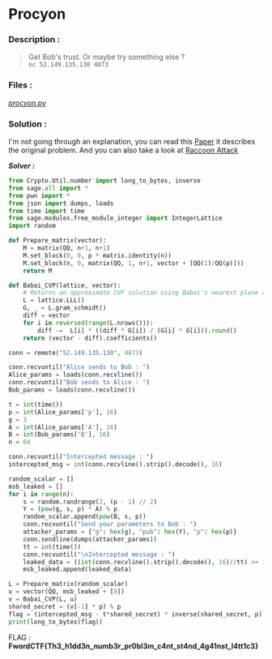 # Procyon

### Description :
> Get Bob's trust. Or maybe try something else ?    
> `nc 52.149.135.130 4873` 

### Files :  
*[procyon.py](https://github.com/MehdiBHA/FwordCTF-2021/blob/main/Procyon/procyon.py)*  

### Solution : 
I'm not going through an explanation, you can read this [Paper](https://link.springer.com/content/pdf/10.1007%2F3-540-68697-5_11.pdf) it describes the original problem. And you can also take a look at [Raccoon Attack](https://raccoon-attack.com/)

***Solver :***
```python
from Crypto.Util.number import long_to_bytes, inverse
from sage.all import *
from pwn import *
from json import dumps, loads
from time import time
from sage.modules.free_module_integer import IntegerLattice
import random

def Prepare_matrix(vector):
    M = matrix(QQ, n+1, n+1)
    M.set_block(0, 0, p * matrix.identity(n))
    M.set_block(n, 0, matrix(QQ, 1, n+1, vector + [QQ(1)/QQ(p)]))
    return M

def Babai_CVP(lattice, vector):
    # Returns an approximate CVP solution using Babai's nearest plane algorithm.
    L = lattice.LLL()
    G, _ = L.gram_schmidt()
    diff = vector
    for i in reversed(range(L.nrows())):
        diff -=  L[i] * ((diff * G[i]) / (G[i] * G[i])).round()
    return (vector - diff).coefficients()

conn = remote("52.149.135.130", 4873)

conn.recvuntil("Alice sends to Bob : ")
Alice_params = loads(conn.recvline())
conn.recvuntil("Bob sends to Alice : ")
Bob_params = loads(conn.recvline())

t = int(time())
p = int(Alice_params['p'], 16)
g = 3
A = int(Alice_params['A'], 16)
B = int(Bob_params['B'], 16)
n = 64

conn.recvuntil("Intercepted message : ")
intercepted_msg = int(conn.recvline().strip().decode(), 16)

random_scalar = []
msb_leaked = []
for i in range(n):
    s = random.randrange(2, (p - 1) // 2)
    Y = (pow(g, s, p) * A) % p
    random_scalar.append(pow(B, s, p))
    conn.recvuntil("Send your parameters to Bob : ")
    attacker_params = {"g": hex(g), "pub": hex(Y), "p": hex(p)}
    conn.sendline(dumps(attacker_params))
    tt = int(time())
    conn.recvuntil("\nIntercepted message : ")
    leaked_data = ((int(conn.recvline().strip().decode(), 16)//tt) >> 1000) << 1000 % p
    msb_leaked.append(leaked_data)

L = Prepare_matrix(random_scalar)
u = vector(QQ, msb_leaked + [0])
v = Babai_CVP(L, u)
shared_secret = (v[-1] * p) % p
flag = (intercepted_msg - t*shared_secret) * inverse(shared_secret, p) % p
print(long_to_bytes(flag))
```

FLAG : **FwordCTF{Th3_h1dd3n_numb3r_pr0bl3m_c4nt_st4nd_4g41nst_l4tt1c3}**
